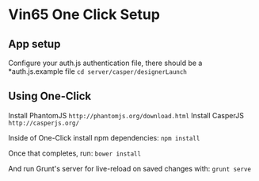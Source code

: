 Vin65 One Click Setup
=============

## App setup
Configure your auth.js authentication file, there should be a *auth.js.example file
`cd server/casper/designerLaunch`

## Using One-Click

Install PhantomJS `http://phantomjs.org/download.html`
Install CasperJS `http://casperjs.org/`

Inside of One-Click install npm dependencies:
`npm install`

Once that completes, run:
`bower install`

And run Grunt's server for live-reload on saved changes with:
`grunt serve`

